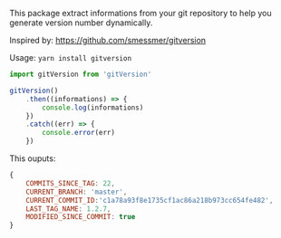 This package extract informations from your git repository to help you generate version number dynamically.

Inspired by: https://github.com/smessmer/gitversion

Usage:
`yarn install gitversion`

```typescript
import gitVersion from 'gitVersion'

gitVersion()
    .then((informations) => {
        console.log(informations)
    })
    .catch((err) => {
        console.error(err)
    })
```

This ouputs:
```javascript
{
    COMMITS_SINCE_TAG: 22,
    CURRENT_BRANCH: 'master',
    CURRENT_COMMIT_ID:'c1a78a93f8e1735cf1ac86a218b973cc654fe482',
    LAST_TAG_NAME: 1.2.7,
    MODIFIED_SINCE_COMMIT: true
}
```
